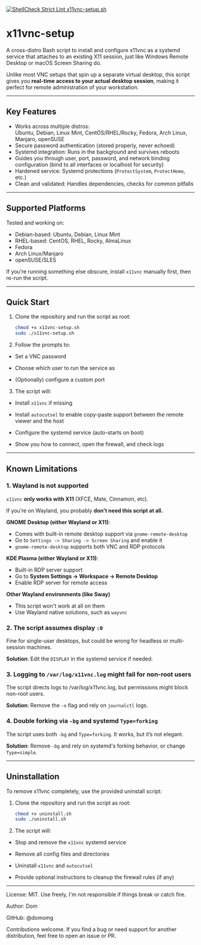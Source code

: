 [![ShellCheck Strict Lint x11vnc-setup.sh](https://github.com/domomg/x11vnc-setup/actions/workflows/shellcheck.yml/badge.svg)](https://github.com/domomg/x11vnc-setup/actions/workflows/shellcheck.yml)

# x11vnc-setup
A cross-distro Bash script to install and configure x11vnc as a systemd service that attaches to an existing X11 session, just like Windows Remote Desktop or macOS Screen Sharing do.

Unlike most VNC setups that spin up a separate virtual desktop, this script gives you **real-time access to your actual desktop session**, making it perfect for remote administration of your workstation.

---

## Key Features

- Works across multiple distros:  
  Ubuntu, Debian, Linux Mint, CentOS/RHEL/Rocky, Fedora, Arch Linux, Manjaro, openSUSE
- Secure password authentication (stored properly, never echoed)  
- Systemd integration: Runs in the background and survives reboots  
- Guides you through user, port, password, and network binding configuration (bind to all interfaces or localhost for security)
- Hardened service: Systemd protections (`ProtectSystem`, `ProtectHome`, etc.)  
- Clean and validated: Handles dependencies, checks for common pitfalls  

---

## Supported Platforms

Tested and working on:  
- Debian-based: Ubuntu, Debian, Linux Mint
- RHEL-based: CentOS, RHEL, Rocky, AlmaLinux
- Fedora
- Arch Linux/Manjaro
- openSUSE/SLES

If you’re running something else obscure, install `x11vnc` manually first, then re-run the script.  

---

## Quick Start

1. Clone the repository and run the script as root:

   ```bash
   chmod +x x11vnc-setup.sh
   sudo ./x11vnc-setup.sh
   ```
2. Follow the prompts to:

- Set a VNC password

- Choose which user to run the service as

- (Optionally) configure a custom port

3. The script will:

- Install `x11vnc` if missing

- Install `autocutsel` to enable copy-paste support between the remote viewer and the host

- Configure the systemd service (auto-starts on boot)

- Show you how to connect, open the firewall, and check logs

---

## Known Limitations


### 1. Wayland is not supported
`x11vnc` **only works with X11** (XFCE, Mate, Cinnamon, etc). 

If you’re on Wayland, you probably **don't need this script at all.**

**GNOME Desktop (either Wayland or X11)**:
- Comes with built-in remote desktop support via `gnome-remote-desktop`
- Go to `Settings -> Sharing -> Screen Sharing` and enable it
- `gnome-remote-desktop` supports both VNC and RDP protocols

**KDE Plasma (either Wayland or X11)**:
- Built-in RDP server support
- Go to **System Settings -> Workspace -> Remote Desktop**
- Enable RDP server for remote access

**Other Wayland environments (like Sway)**
- This script won't work at all on them
- Use Wayland native solutions, such as `wayvnc`

### 2. The script assumes display `:0`
Fine for single-user desktops, but could be wrong for headless or multi-session machines.

**Solution**: Edit the `DISPLAY` in the systemd service if needed.

### 3. Logging to `/var/log/x11vnc.log` might fail for non-root users
The script directs logs to /var/log/x11vnc.log, but permissions might block non-root users.

**Solution**: Remove the `-o` flag and rely on `journalctl` logs.

### 4. Double forking via `-bg` and systemd `Type=forking`
The script uses both `-bg` and `Type=forking`. It works, but it’s not elegant.

**Solution**: Remove `-bg` and rely on systemd's forking behavior, or change `Type=simple`.

---

## Uninstallation

To remove x11vnc completely, use the provided uninstall script:

1. Clone the repository and run the script as root:

   ```bash
   chmod +x uninstall.sh
   sudo ./uninstall.sh
   ```
2. The script will:

- Stop and remove the `x11vnc` systemd service

- Remove all config files and directories

- Uninstall `x11vnc` and `autocutsel`

- Provide optional instructions	to cleanup the firewall	rules (if any)

---

License: MIT. Use freely, I'm not responsible if things break or catch fire.

Author: Dom

GitHub: @domomg

Contributions welcome. If you find a bug or need support for another distribution, feel free to open an issue or PR.
